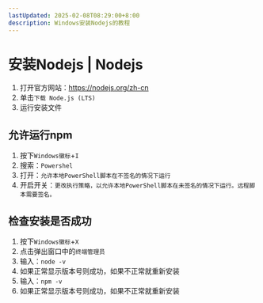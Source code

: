 ```yaml
---
lastUpdated: 2025-02-08T08:29:00+8:00
description: Windows安装Nodejs的教程
---
```


# 安装Nodejs | Nodejs

1. 打开官方网站：<https://nodejs.org/zh-cn>
2. 单击`下载 Node.js (LTS)`
3. 运行安装文件

## 允许运行npm

1. 按下`Windows徽标`+`I`
2. 搜索：`Powershel`
3. 打开：`允许本地PowerShell脚本在不签名的情况下运行`
4. 开启开关：`更改执行策略，以允许本地PowerShell脚本在未签名的情况下运行。远程脚本需要签名。`

## 检查安装是否成功

1. 按下`Windows徽标`+`X`
2. 点击弹出窗口中的`终端管理员`
3. 输入：`node -v`
4. 如果正常显示版本号则成功，如果不正常就重新安装
5. 输入：`npm -v`
6. 如果正常显示版本号则成功，如果不正常就重新安装
